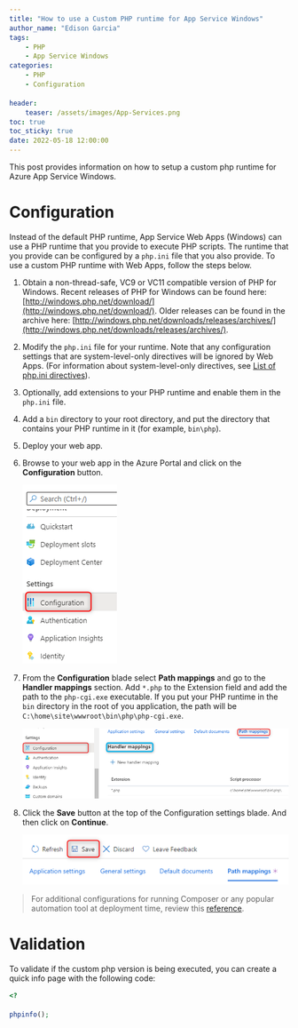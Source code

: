 ```yaml
---
title: "How to use a Custom PHP runtime for App Service Windows"
author_name: "Edison Garcia"
tags:
    - PHP
    - App Service Windows
categories:
    - PHP
    - Configuration
    
header:
    teaser: /assets/images/App-Services.png
toc: true
toc_sticky: true
date: 2022-05-18 12:00:00
---
```


This post provides information on how to setup a custom php runtime for Azure App Service Windows.

# Configuration

Instead of the default PHP runtime, App Service Web Apps (Windows) can use a PHP runtime that you provide to execute PHP scripts. The runtime that you provide can be configured by a `php.ini` file that you also provide. To use a custom PHP runtime with Web Apps, follow the steps below.

1. Obtain a non-thread-safe, VC9 or VC11 compatible version of PHP for Windows. Recent releases of PHP for Windows can be found here: [http://windows.php.net/download/](http://windows.php.net/download/). Older releases can be found in the archive here: [http://windows.php.net/downloads/releases/archives/](http://windows.php.net/downloads/releases/archives/).
2. Modify the `php.ini` file for your runtime. Note that any configuration settings that are system-level-only directives will be ignored by Web Apps. (For information about system-level-only directives, see [List of php.ini directives]).
3. Optionally, add extensions to your PHP runtime and enable them in the `php.ini` file.
4. Add a `bin` directory to your root directory, and put the directory that contains your PHP runtime in it (for example, `bin\php`).
5. Deploy your web app.
6. Browse to your web app in the Azure Portal and click on the **Configuration** button.

    ![Configuration](/media/2022/05/custom-php-windows-00.png)

7. From the **Configuration** blade select **Path mappings** and go to the **Handler mappings** section. Add `*.php` to the Extension field and add the path to the `php-cgi.exe` executable. If you put your PHP runtime in the `bin` directory in the root of you application, the path will be `C:\home\site\wwwroot\bin\php\php-cgi.exe`.

    ![Handler mappings](/media/2022/05/custom-php-windows-01.png)

8. Click the **Save** button at the top of the Configuration settings blade. And then click on **Continue**.

    ![Save](/media/2022/05/custom-php-windows-02.png)


[List of php.ini directives]: http://www.php.net/manual/en/ini.list.php

> For additional configurations for running Composer or any popular automation tool at deployment time, review this [reference](https://docs.microsoft.com/en-us/azure/app-service/configure-language-php?pivots=platform-windows).

# Validation

To validate if the custom php version is being executed, you can create a quick info page with the following code:

```php
<?

phpinfo();
```

